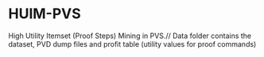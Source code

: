 # HUIM-PVS
High Utility Itemset (Proof Steps) Mining in PVS.//
Data folder contains the dataset, PVD dump files and profit table (utility values for proof commands)
